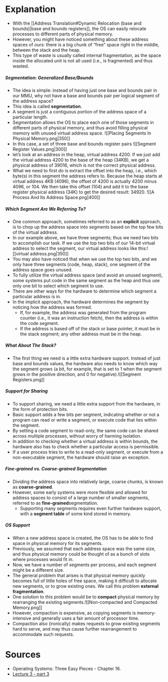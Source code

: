 # Explanation
- With the [[Address Translation#Dynamic Relocation (base and bounds)|base and bounds registers]], the OS can easily relocate processes to different parts of physical memory. 
- However, you might have noticed something about these address spaces of ours: there is a big chunk of “free” space right in the middle, between the stack and the heap.
- This type of waste is usually called internal fragmentation, as the space inside the allocated unit is not all used (i.e., is fragmented) and thus wasted.
##### Segmentation: Generalized Base/Bounds
- The idea is simple: instead of having just one base and bounds pair in our MMU, why not have a base and bounds pair per logical segment of the address space?
- This idea is called **segmentation**.
- A segment is just a contiguous portion of the address space of a particular length.
- Segmentation allows the OS to place each one of those segments in different parts of physical memory, and thus avoid filling physical memory with unused virtual address space.
	 ![[Placing Segments In Physical Memory.png|350]]
- In this case, a set of three base and bounds register pairs ![[Segment Register Values.png|300]]
- let’s look at an address in the heap, virtual address 4200. If we just add the virtual address 4200 to the base of the heap (34KB), we get a physical address of 39016, which is not the correct physical address.
- What we need to first do is extract the offset into the heap, i.e., which byte(s) in this segment the address refers to. Because the heap starts at virtual address 4KB (4096), the offset of 4200 is actually 4200 minus 4096, or 104. We then take this offset (104) and add it to the base register physical address (34K) to get the desired result: 34920.
	 ![[A Process And Its Address Space.png|400]]
##### Which Segment Are We Referring To?
- One common approach, sometimes referred to as an **explicit** approach, is to chop up the address space into segments based on the top few bits of the virtual address.
- In our example above, we have three segments; thus we need two bits to accomplish our task. If we use the top two bits of our 14-bit virtual address to select the segment, our virtual address looks like this:![[virtual address.png|350]]
- You may also have noticed that when we use the top two bits, and we only have three segments (code, heap, stack), one segment of the address space goes unused. 
- To fully utilize the virtual address space (and avoid an unused segment), some systems put code in the same segment as the heap and thus use only one bit to select which segment to use.
- There are other ways for the hardware to determine which segment a particular address is in.
- In the implicit approach, the hardware determines the segment by noticing how the address was formed.
	- If, for example, the address was generated from the program counter (i.e., it was an instruction fetch), then the address is within the code segment. 
	- If the address is based off of the stack or base pointer, it must be in the stack segment; any other address must be in the heap.
##### What About The Stack?
- The first thing we need is a little extra hardware support. Instead of just base and bounds values, the hardware also needs to know which way the segment grows (a bit, for example, that is set to 1 when the segment grows in the positive direction, and 0 for negative).![[Segment Registers.png]]
##### Support for Sharing
- To support sharing, we need a little extra support from the hardware, in the form of protection bits. 
- Basic support adds a few bits per segment, indicating whether or not a program can read or write a segment, or execute code that lies within the segment. 
- By setting a code segment to read-only, the same code can be shared across multiple processes, without worry of harming isolation.
- In addition to checking whether a virtual address is within bounds, the hardware also has to check whether a particular access is permissible.
- If a user process tries to write to a read-only segment, or execute from a non-executable segment, the hardware should raise an exception.
##### Fine-grained vs. Coarse-grained Segmentation
- Dividing the address space into relatively large, coarse chunks, is known as **coarse-grained**.
- However, some early systems were more flexible and allowed for address spaces to consist of a large number of smaller segments, referred to as **fine-grained**segmentation.
	- Supporting many segments requires even further hardware support, with a **segment table** of some kind stored in memory.
##### OS Support
- When a new address space is created, the OS has to be able to find space in physical memory for its segments. 
- Previously, we assumed that each address space was the same size, and thus physical memory could be thought of as a bunch of slots where processes would fit in. 
- Now, we have a number of segments per process, and each segment might be a different size.
- The general problem that arises is that physical memory quickly becomes full of little holes of free space, making it difficult to allocate new segments, or to grow existing ones. We call this problem **external fragmentation**.
- One solution to this problem would be to **compact** physical memory by rearranging the existing segments.![[Non-compacted and Compacted Memory.png]]
- However, compaction is expensive, as copying segments is memory-intensive and generally uses a fair amount of processor time.
- Compaction also (ironically) makes requests to grow existing segments hard to serve, and may thus cause further rearrangement to accommodate such requests.
# Sources
- Operating Systems: Three Easy Pieces - Chapter 16.
- [Lecture 3 - part 3](https://youtu.be/0WVoWlOT-kY)